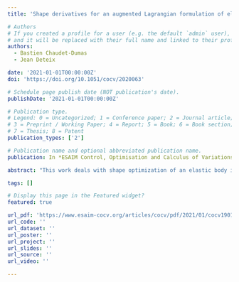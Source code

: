 ```yaml
---
title: 'Shape derivatives for an augmented Lagrangian formulation of elastic contact problems'

# Authors
# If you created a profile for a user (e.g. the default `admin` user), write the username (folder name) here
# and it will be replaced with their full name and linked to their profile.
authors:
  - Bastien Chaudet-Dumas
  - Jean Deteix

date: '2021-01-01T00:00:00Z'
doi: 'https://doi.org/10.1051/cocv/2020063'

# Schedule page publish date (NOT publication's date).
publishDate: '2021-01-01T00:00:00Z'

# Publication type.
# Legend: 0 = Uncategorized; 1 = Conference paper; 2 = Journal article;
# 3 = Preprint / Working Paper; 4 = Report; 5 = Book; 6 = Book section;
# 7 = Thesis; 8 = Patent
publication_types: ['2']

# Publication name and optional abbreviated publication name.
publication: In *ESAIM Control, Optimisation and Calculus of Variations*

abstract: "This work deals with shape optimization of an elastic body in sliding contact (Signorini) with a rigid foundation. The mechanical problem is written under its augmented Lagrangian formulation, then solved using a classical iterative approach. For practical reasons we are interested in applying the optimization process with respect to an intermediate solution produced by the iterative method. Because of the projection operator involved at each iteration, the iterate solution is not classically shape differentiable. However, using an approach based on directional derivatives, we are able to prove that it is conically differentiable with respect to the shape, and express sufficient conditions for shape differentiability. Finally, from the analysis of the sequence of conical shape derivatives of the iterative process, conditions are established for the convergence to the conical derivative of the original contact problem."

tags: []

# Display this page in the Featured widget?
featured: true

url_pdf: 'https://www.esaim-cocv.org/articles/cocv/pdf/2021/01/cocv190132.pdf'
url_code: ''
url_dataset: ''
url_poster: ''
url_project: ''
url_slides: ''
url_source: ''
url_video: ''

---
```

